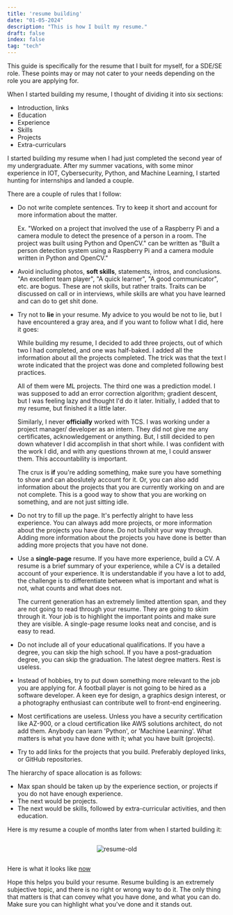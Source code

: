 ```yaml
---
title: 'resume building'
date: "01-05-2024"
description: "This is how I built my resume."
draft: false
index: false
tag: "tech"
---
```


This guide is specifically for the resume that I built for myself, for a SDE/SE role. These points may or may not cater to your needs depending on the role you are applying for.

When I started building my resume, I thought of dividing it into six sections:

- Introduction, links
- Education
- Experience
- Skills
- Projects
- Extra-curriculars

I started building my resume when I had just completed the second year of my undergraduate. After my summer vacations, with some minor experience in IOT, Cybersecurity, Python, and Machine Learning, I started hunting for internships and landed a couple.

There are a couple of rules that I follow:

- Do not write complete sentences. Try to keep it short and account for more information about the matter. 
	
	Ex. "Worked on a project that involved the use of a Raspberry Pi and a camera module to detect the presence of a person in a room. The project was built using Python and OpenCV." can be written as "Built a person detection system using a Raspberry Pi and a camera module written in Python and OpenCV."

- Avoid including photos, **soft skills**, statements, intros, and conclusions. "An excellent team player", "A quick learner", "A good communicator", etc. are bogus. These are not skills, but rather traits. Traits can be discussed on call or in interviews, while skills are what you have learned and can do to get shit done.

- Try not to **lie** in your resume. My advice to you would be not to lie, but I have encountered a gray area, and if you want to follow what I did, here it goes:

  While building my resume, I decided to add three projects, out of which two I had completed, and one was half-baked. I added all the information about all the projects completed. The trick was that the text I wrote indicated that the project was done and completed following best practices.

  All of them were ML projects. The third one was a prediction model. I was supposed to add an error correction algorithm; gradient descent, but I was feeling lazy and thought I'd do it later. Initially, I added that to my resume, but finished it a little later.

	Similarly, I never **officially** worked with TCS. I was working under a project manager/ developer as an intern. They did not give me any certificates, acknowledgement or anything. But, I still decided to pen down whatever I did accomplish in that short while. I was confident with the work I did, and with any questions thrown at me, I could answer them. This accountability is important.

	The crux is **if** you're adding something, make sure you have something to show and can aboslutely account for it. Or, you can also add information about the projects that you are currently working on and are not complete. This is a good way to show that you are working on something, and are not just sitting idle.

- Do not try to fill up the page. It's perfectly alright to have less experience. You can always add more projects, or more information about the projects you have done. Do not bullshit your way through. Adding more information about the projects you have done is better than adding more projects that you have not done.

- Use a **single-page** resume. If you have more experience, build a CV. A resume is a brief summary of your experience, while a CV is a detailed account of your experience. It is understandable if you have a lot to add, the challenge is to differentiate between what is important and what is not, what counts and what does not.

  The current generation has an extremely limited attention span, and they are not going to read through your resume. They are going to skim through it. Your job is to highlight the important points and make sure they are visible. A single-page resume looks neat and concise, and is easy to read.

- Do not include all of your educational qualifications. If you have a degree, you can skip the high school. If you have a post-graduation degree, you can skip the graduation. The latest degree matters. Rest is useless.

- Instead of hobbies, try to put down something more relevant to the job you are applying for. A football player is not going to be hired as a software developer. A keen eye for design, a graphics design interest, or a photography enthusiast can contribute well to front-end engineering.

- Most certifications are useless. Unless you have a security certification like AZ-900, or a cloud certification like AWS solutions architect, do not add them. Anybody can learn 'Python', or 'Machine Learning'. What matters is what you have done with it; what you have built (projects).

- Try to add links for the projects that you build. Preferably deployed links, or GitHub repositories. 

The hierarchy of space allocation is as follows:

- Max span should be taken up by the experience section, or projects if you do not have enough experience.
- The next would be projects.
- The next would be skills, followed by extra-curricular activities, and then education.


Here is my resume a couple of months later from when I started building it:

<div style="display: flex; justify-content: center; align-items: center;">

  ![resume-old](../assets/img/cbrtl/updated.png)
</div>


Here is what it looks like [now](/resume.pdf)


Hope this helps you build your resume. Resume building is an extremely subjective topic, and there is no right or wrong way to do it. The only thing that matters is that can convey what you have done, and what you can do. Make sure you can highlight what you've done and it stands out.